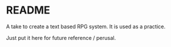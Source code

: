# README

A take to create a text based RPG system. It is used as a practice.

Just put it here for future reference / perusal.

